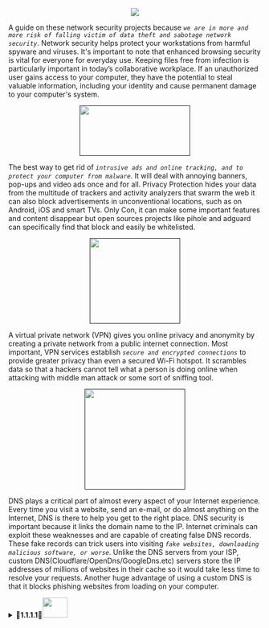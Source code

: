 <p align="center">
    <img src="https://i.imgur.com/s7IUrez.gif">
</p>
    
A guide on these network security projects because _`we are in more and more risk of falling victim of data theft and sabotage network security`_. Network security helps protect your workstations from harmful spyware and viruses. It's important to note that enhanced browsing security is vital for everyone for everyday use. Keeping files free from infection is particularly important in today’s collaborative workplace. If an unauthorized user gains access to your computer, they have the potential to steal valuable information, including your identity and cause permanent damage to your computer's system.

<p align="center">
<a href=""><img src="https://i.imgur.com/01ol0ny.png" width=220px height=100px></a></p>

The best way to get rid of _`intrusive ads and online tracking, and to protect your computer from malware`_. It will deal with annoying banners, pop-ups and video ads once and for all. Privacy Protection hides your data from the multitude of trackers and activity analyzers that swarm the web it can also block advertisements in unconventional locations, such as on Android, iOS and smart TVs. Only Con, it can make some important features and content disappear but open sources projects like pihole and adguard can specifically find that block and easily be whitelisted.

<p align="center">
<a href=""><img src="https://i.imgur.com/IhwYky1.png" width=180px height=170px></a></p>

A virtual private network (VPN) gives you online privacy and anonymity by creating a private network from a public internet connection. Most important, VPN services establish _`secure and encrypted connections`_ to provide greater privacy than even a secured Wi-Fi hotspot. It scrambles data so that a hackers cannot tell what a person is doing online when attacking with middle man attack or some sort of sniffing tool.

<p align="center">
<a href=""><img src="https://i.imgur.com/vIdOSTJ.png" width=200px height=200px></a></p>

DNS plays a critical part of almost every aspect of your Internet experience. Every time you visit a website, send an e-mail, or do almost anything on the Internet, DNS is there to help you get to the right place. DNS security is important because it links the domain name to the IP. Internet criminals can exploit these weaknesses and are capable of creating false DNS records. These fake records can trick users into visiting _`fake websites, downloading malicious software, or worse`_. Unlike the DNS servers from your  ISP, custom DNS(Cloudflare/OpenDns/GoogleDns.etc) servers store the IP addresses of millions of websites in their cache so it would take less time to resolve your requests. Another huge advantage of using a custom DNS is that it blocks phishing websites from loading on your computer.

<details><summary><b>🎥1.1.1.1🎥<img src="https://media.giphy.com/media/WT5h7PgVSScLLKtMaS/giphy.gif" width=50px height=40px></b></summary>
<p>

<a href="https://user-images.githubusercontent.com/18756975/155061965-92b1faa4-e34d-4090-aa36-59eba5a07946.mp4"><b>WINDOWS</b></a>
    
<a href="https://user-images.githubusercontent.com/18756975/152836479-7402edd5-3c04-4e48-8e04-0157fbfb433e.mp4"><b>LINUX</b></a>
    
<a href="https://user-images.githubusercontent.com/18756975/155062466-dd1d1fef-38aa-4e0c-b981-8f5327a2d5bb.mp4"><b>ANDROID</b></a>

</p>
 </details>
    

